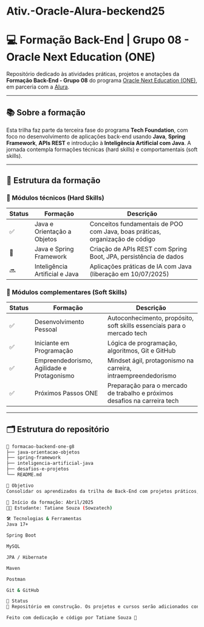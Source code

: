 # Ativ.-Oracle-Alura-beckend25
# 💻 Formação Back-End | Grupo 08 - Oracle Next Education (ONE)

Repositório dedicado às atividades práticas, projetos e anotações da **Formação Back-End - Grupo 08** do programa [Oracle Next Education (ONE)](https://www.alura.com.br/oracle-next-education), em parceria com a [Alura](https://www.alura.com.br/).

---

## 📚 Sobre a formação

Esta trilha faz parte da terceira fase do programa **Tech Foundation**, com foco no desenvolvimento de aplicações back-end usando **Java**, **Spring Framework**, **APIs REST** e introdução à **Inteligência Artificial com Java**. A jornada contempla formações técnicas (hard skills) e comportamentais (soft skills).

---

## 🧩 Estrutura da formação

### 🔹 Módulos técnicos (Hard Skills)

| Status | Formação                        | Descrição                                                                 |
|--------|----------------------------------|---------------------------------------------------------------------------|
| ✅     | Java e Orientação a Objetos      | Conceitos fundamentais de POO com Java, boas práticas, organização de código |
| 🚧     | Java e Spring Framework          | Criação de APIs REST com Spring Boot, JPA, persistência de dados         |
| 🔜     | Inteligência Artificial e Java   | Aplicações práticas de IA com Java (liberação em 10/07/2025)             |

### 🔸 Módulos complementares (Soft Skills)

| Status | Formação                                          | Descrição                                                                 |
|--------|---------------------------------------------------|---------------------------------------------------------------------------|
| ✅     | Desenvolvimento Pessoal                           | Autoconhecimento, propósito, soft skills essenciais para o mercado tech  |
| ✅     | Iniciante em Programação                          | Lógica de programação, algoritmos, Git e GitHub                          |
| ✅     | Empreendedorismo, Agilidade e Protagonismo        | Mindset ágil, protagonismo na carreira, intraempreendedorismo           |
| ✅     | Próximos Passos ONE                               | Preparação para o mercado de trabalho e próximos desafios na carreira tech |

---

## 🗂 Estrutura do repositório

```bash
📁 formacao-backend-one-g8
├── java-orientacao-objetos
├── spring-framework
├── inteligencia-artificial-java
├── desafios-e-projetos
└── README.md

🚀 Objetivo
Consolidar os aprendizados da trilha de Back-End com projetos práticos, aprofundando meus conhecimentos em Java, APIs REST, bancos de dados relacionais e boas práticas de desenvolvimento para atuar como desenvolvedora web com foco em back-end.

📅 Início da formação: Abril/2025
👩‍💻 Estudante: Tatiane Souza (Sowzatech)

🛠️ Tecnologias & Ferramentas
Java 17+

Spring Boot

MySQL

JPA / Hibernate

Maven

Postman

Git & GitHub

📌 Status
🚧 Repositório em construção. Os projetos e cursos serão adicionados conforme o andamento da formação.

Feito com dedicação e código por Tatiane Souza 💙
